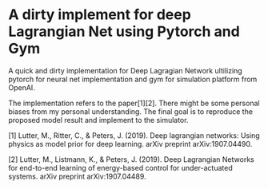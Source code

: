 # A dirty implement for deep Lagrangian Net using Pytorch and Gym

A quick and dirty implementation for Deep Lagragian Network ultilizing pytorch for neural net implementation and gym for simulation platform from OpenAI. 

The implementation refers to the paper[1][2]. There might be some personal biases from my personal understanding. The final goal is to reproduce the proposed model result and implement to the simulator.


[1] Lutter, M., Ritter, C., & Peters, J. (2019). Deep lagrangian networks: Using physics as model prior for deep learning. arXiv preprint arXiv:1907.04490.

[2] Lutter, M., Listmann, K., & Peters, J. (2019). Deep Lagrangian Networks for end-to-end learning of energy-based control for under-actuated systems. arXiv preprint arXiv:1907.04489.

